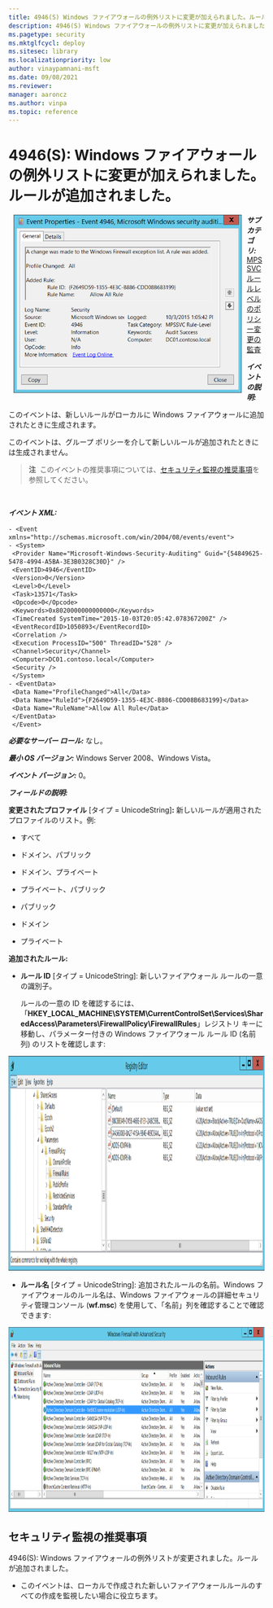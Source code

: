 ```yaml
---
title: 4946(S) Windows ファイアウォールの例外リストに変更が加えられました。ルールが追加されました。
description: 4946(S) Windows ファイアウォールの例外リストに変更が加えられました。ルールが追加されました。というセキュリティ イベントについて説明します。
ms.pagetype: security
ms.mktglfcycl: deploy
ms.sitesec: library
ms.localizationpriority: low
author: vinaypamnani-msft
ms.date: 09/08/2021
ms.reviewer: 
manager: aaroncz
ms.author: vinpa
ms.topic: reference
---
```


# 4946(S): Windows ファイアウォールの例外リストに変更が加えられました。ルールが追加されました。

<img src="images/event-4946.png" alt="Event 4946 illustration" width="449" height="350" hspace="10" align="left" />

***サブカテゴリ:***&nbsp;[MPSSVC ルールレベルのポリシー変更の監査](audit-mpssvc-rule-level-policy-change.md)

***イベントの説明:***

このイベントは、新しいルールがローカルに Windows ファイアウォールに追加されたときに生成されます。

このイベントは、グループ ポリシーを介して新しいルールが追加されたときには生成されません。

> **注**&nbsp;&nbsp;このイベントの推奨事項については、[セキュリティ監視の推奨事項](#security-monitoring-recommendations)を参照してください。

<br clear="all">

***イベント XML:***
```
- <Event xmlns="http://schemas.microsoft.com/win/2004/08/events/event">
- <System>
 <Provider Name="Microsoft-Windows-Security-Auditing" Guid="{54849625-5478-4994-A5BA-3E3B0328C30D}" /> 
 <EventID>4946</EventID> 
 <Version>0</Version> 
 <Level>0</Level> 
 <Task>13571</Task> 
 <Opcode>0</Opcode> 
 <Keywords>0x8020000000000000</Keywords> 
 <TimeCreated SystemTime="2015-10-03T20:05:42.078367200Z" /> 
 <EventRecordID>1050893</EventRecordID> 
 <Correlation /> 
 <Execution ProcessID="500" ThreadID="528" /> 
 <Channel>Security</Channel> 
 <Computer>DC01.contoso.local</Computer> 
 <Security /> 
 </System>
- <EventData>
 <Data Name="ProfileChanged">All</Data> 
 <Data Name="RuleId">{F2649D59-1355-4E3C-B886-CDD08B683199}</Data> 
 <Data Name="RuleName">Allow All Rule</Data> 
 </EventData>
 </Event>

```

***必要なサーバー ロール:*** なし。

***最小 OS バージョン:*** Windows Server 2008、Windows Vista。

***イベント バージョン:*** 0。

***フィールドの説明:***

**変更されたプロファイル** \[タイプ = UnicodeString\]**:** 新しいルールが適用されたプロファイルのリスト。例:

-   すべて

-   ドメイン、パブリック

-   ドメイン、プライベート

-   プライベート、パブリック

-   パブリック

-   ドメイン

-   プライベート

**追加されたルール:**

-   **ルール ID** \[タイプ = UnicodeString\]: 新しいファイアウォール ルールの一意の識別子。

    ルールの一意の ID を確認するには、「**HKEY\_LOCAL\_MACHINE\\SYSTEM\\CurrentControlSet\\Services\\SharedAccess\\Parameters\\FirewallPolicy\\FirewallRules**」レジストリ キーに移動し、パラメーター付きの Windows ファイアウォール ルール ID (名前列) のリストを確認します:

<img src="images/registry-editor-firewallrules.png" alt="Registry Editor FirewallRules key illustration" width="1412" height="422" />

-   **ルール名** \[タイプ = UnicodeString\]: 追加されたルールの名前。Windows ファイアウォールのルール名は、Windows ファイアウォールの詳細セキュリティ管理コンソール (**wf.msc**) を使用して、「名前」列を確認することで確認できます:

<img src="images/windows-firewall-with-advanced-security.png" alt="Windows Firewall with Advanced Security illustration" width="1082" height="363" />

## セキュリティ監視の推奨事項

4946(S): Windows ファイアウォールの例外リストが変更されました。ルールが追加されました。

- このイベントは、ローカルで作成された新しいファイアウォールルールのすべての作成を監視したい場合に役立ちます。
